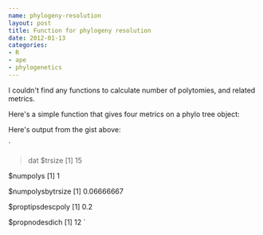 ```yaml
--- 
name: phylogeny-resolution
layout: post
title: Function for phylogeny resolution
date: 2012-01-13
categories: 
- R
- ape
- phylogenetics
---
```


I couldn't find any functions to calculate number of polytomies, and related metrics. 

Here's a simple function that gives four metrics on a phylo tree object:

<script src="https://gist.github.com/1607531.js?file=treeresstats.R"></script>

Here's output from the gist above:

`
> dat
$trsize
[1] 15

$numpolys
[1] 1

$numpolysbytrsize
[1] 0.06666667

$proptipsdescpoly
[1] 0.2

$propnodesdich
[1] 12
`
